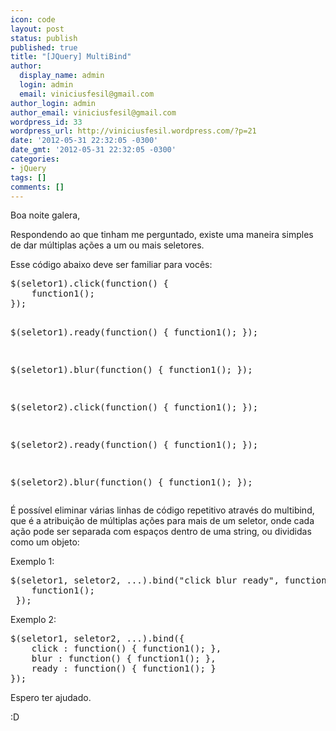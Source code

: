 ```yaml
---
icon: code
layout: post
status: publish
published: true
title: "[JQuery] MultiBind"
author:
  display_name: admin
  login: admin
  email: viniciusfesil@gmail.com
author_login: admin
author_email: viniciusfesil@gmail.com
wordpress_id: 33
wordpress_url: http://viniciusfesil.wordpress.com/?p=21
date: '2012-05-31 22:32:05 -0300'
date_gmt: '2012-05-31 22:32:05 -0300'
categories:
- jQuery
tags: []
comments: []
---
```

<p>Boa noite galera,</p>
<p>Respondendo ao que tinham me perguntado, existe uma maneira simples de dar m&uacute;ltiplas a&ccedil;&otilde;es a um ou mais seletores.</p>
<p>Esse c&oacute;digo abaixo deve ser familiar para voc&ecirc;s:</p>
<pre>$(seletor1).click(function() { 
    function1();
});

$(seletor1).ready(function() { 
    function1();
});

$(seletor1).blur(function() { 
    function1();
});

$(seletor2).click(function() { 
    function1();
});

$(seletor2).ready(function() { 
    function1();
});

$(seletor2).blur(function() { 
    function1();
});</pre>
<p>&Eacute; poss&iacute;vel eliminar v&aacute;rias linhas de c&oacute;digo repetitivo atrav&eacute;s do multibind, que &eacute; a atribui&ccedil;&atilde;o de m&uacute;ltiplas a&ccedil;&otilde;es para mais de um seletor, onde cada a&ccedil;&atilde;o pode ser separada com espa&ccedil;os dentro de uma string, ou divididas como um objeto:</p>
<p>Exemplo 1:</p>
<pre>$(seletor1, seletor2, ...).bind("click blur ready", function () { 
    function1();
 });</pre>
<p>Exemplo 2:</p>
<pre>$(seletor1, seletor2, ...).bind({
    click : function() { function1(); },
    blur : function() { function1(); },
    ready : function() { function1(); }
});</pre>
<p>Espero ter ajudado.</p>
<p>:D</p>
